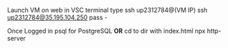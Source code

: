 Launch VM on web
in VSC terminal type
	ssh up2312784@(VM IP)
	ssh up2312784@35.195.104.250
	pass  -

Once Logged in
	psql for PostgreSQL
	**OR**
	cd to dir with index.html
	npx http-server
